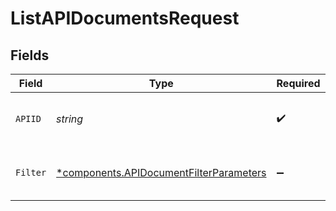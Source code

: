 # ListAPIDocumentsRequest


## Fields

| Field                                                                                             | Type                                                                                              | Required                                                                                          | Description                                                                                       | Example                                                                                           |
| ------------------------------------------------------------------------------------------------- | ------------------------------------------------------------------------------------------------- | ------------------------------------------------------------------------------------------------- | ------------------------------------------------------------------------------------------------- | ------------------------------------------------------------------------------------------------- |
| `APIID`                                                                                           | *string*                                                                                          | :heavy_check_mark:                                                                                | The UUID API identifier                                                                           | 9f5061ce-78f6-4452-9108-ad7c02821fd5                                                              |
| `Filter`                                                                                          | [*components.APIDocumentFilterParameters](../../models/components/apidocumentfilterparameters.md) | :heavy_minus_sign:                                                                                | Filters API Documents in the response.                                                            |                                                                                                   |
